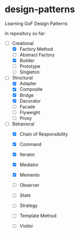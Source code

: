 # design-patterns
Learning GoF Design Patterns

In repository so far:
- [ ] Creational
  - [x] Factory Method
  - [ ] Abstract Factory
  - [x] Builder
  - [ ] Prototype
  - [ ] Singleton
- [ ] Structural
  - [x] Adapter
  - [x] Composite
  - [x] Bridge
  - [x] Decorator
  - [ ] Facade
  - [ ] Flyweight
  - [ ] Proxy
- [ ] Behavioral
  - [x] Chain of Responsibility
  - [x] Command
  - [x] Iterator
  - [x] Mediator
  - [x] Memento
  - [ ] Observer
  - [ ] State
  - [ ] Strategy
  - [ ] Template Method
  - [ ] Visitor

